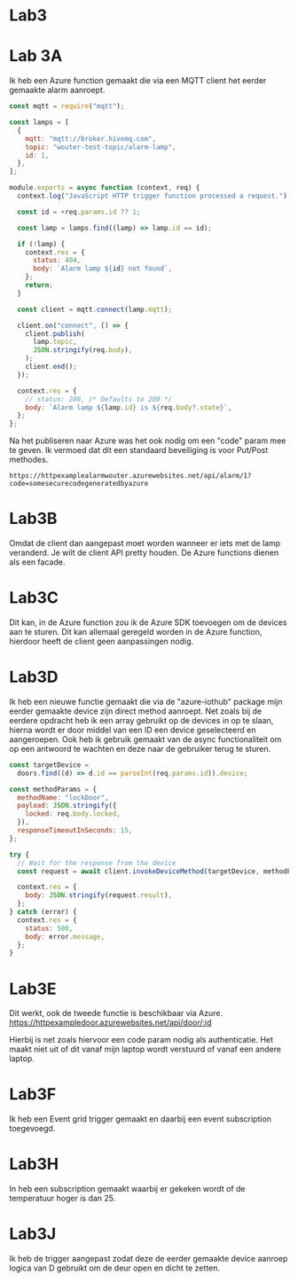 # Lab3

# Lab 3A
Ik heb een Azure function gemaakt die via een MQTT client het eerder gemaakte alarm aanroept.

```js
const mqtt = require("mqtt");

const lamps = [
  {
    mqtt: "mqtt://broker.hivemq.com",
    topic: "wouter-test-topic/alarm-lamp",
    id: 1,
  },
];

module.exports = async function (context, req) {
  context.log("JavaScript HTTP trigger function processed a request.");

  const id = +req.params.id ?? 1;

  const lamp = lamps.find((lamp) => lamp.id == id);

  if (!lamp) {
    context.res = {
      status: 404,
      body: `Alarm lamp ${id} not found`,
    };
    return;
  }

  const client = mqtt.connect(lamp.mqtt);

  client.on("connect", () => {
    client.publish(
      lamp.topic,
      JSON.stringify(req.body),
    );
    client.end();
  });

  context.res = {
    // status: 200, /* Defaults to 200 */
    body: `Alarm lamp ${lamp.id} is ${req.body?.state}`,
  };
};
```

Na het publiseren naar Azure was het ook nodig om een "code" param mee te geven. Ik vermoed dat dit een standaard beveiliging is voor Put/Post methodes.

`https://httpexamplealarmwouter.azurewebsites.net/api/alarm/1?code=somesecurecodegeneratedbyazure`


# Lab3B
Omdat de client dan aangepast moet worden wanneer er iets met de lamp veranderd. Je wilt de client API pretty houden. De Azure functions dienen als een facade.

# Lab3C
Dit kan, in de Azure function zou ik de Azure SDK toevoegen om de devices aan te sturen. Dit kan allemaal geregeld worden in de Azure function, hierdoor heeft de client geen aanpassingen nodig.

# Lab3D
Ik heb een nieuwe functie gemaakt die via de "azure-iothub" package mijn eerder gemaakte device zijn direct method aanroept. Net zoals bij de eerdere opdracht heb ik een array gebruikt op de devices in op te slaan, hierna wordt er door middel van een ID een device geselecteerd en aangeroepen. Ook heb ik gebruik gemaakt van de async functionaliteit om op een antwoord te wachten en deze naar de gebruiker terug te sturen.

```javascript
const targetDevice =
  doors.find((d) => d.id == parseInt(req.params.id)).device;

const methodParams = {
  methodName: "lockDoor",
  payload: JSON.stringify({
    locked: req.body.locked,
  }),
  responseTimeoutInSeconds: 15,
};

try {
  // Wait for the response from the device
  const request = await client.invokeDeviceMethod(targetDevice, methodParams);

  context.res = {
    body: JSON.stringify(request.result),
  };
} catch (error) {
  context.res = {
    status: 500,
    body: error.message,
  };
}
```

# Lab3E
Dit werkt, ook de tweede functie is beschikbaar via Azure.
https://httpexampledoor.azurewebsites.net/api/door/:id

Hierbij is net zoals hiervoor een code param nodig als authenticatie. Het maakt niet uit of dit vanaf mijn laptop wordt verstuurd of vanaf een andere laptop.

# Lab3F
Ik heb een Event grid trigger gemaakt en daarbij een event subscription toegevoegd.

# Lab3H
In heb een subscription gemaakt waarbij er gekeken wordt of  de temperatuur hoger is dan 25.

# Lab3J
Ik heb de trigger aangepast zodat deze de eerder gemaakte device aanroep logica van D gebruikt om de deur open en dicht te zetten.